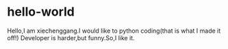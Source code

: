 # hello-world
Hello,I am xiechenggang.I would like to python coding(that is what I made it off!)
Developer is harder,but funny.So,I like it.
